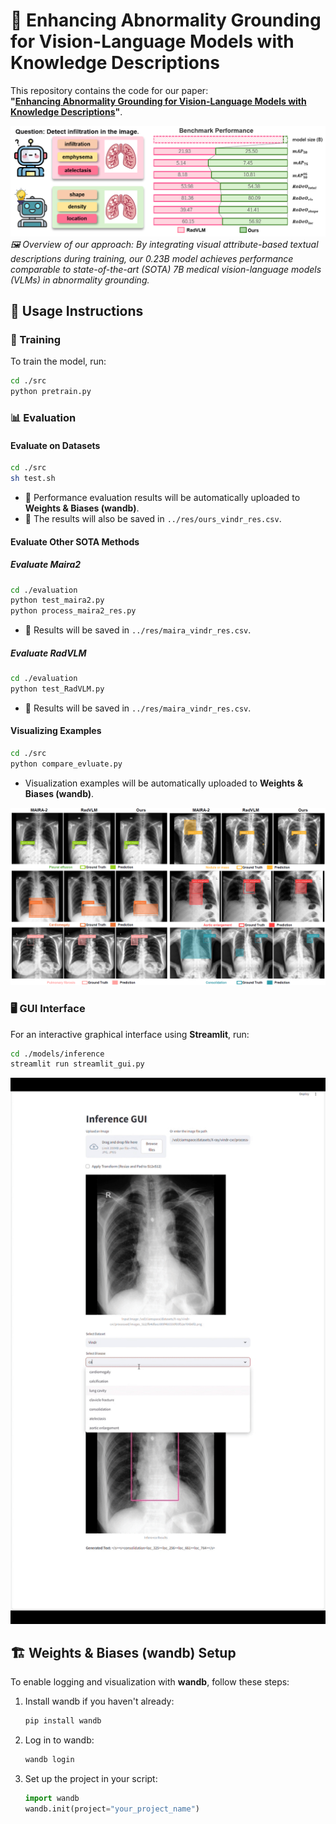 # 🚀 Enhancing Abnormality Grounding for Vision-Language Models with Knowledge Descriptions  

This repository contains the code for our paper:  
**"[Enhancing Abnormality Grounding for Vision-Language Models with Knowledge Descriptions](https://arxiv.org)"**.  



![](static/images/teaser.png)  
*🖼️ Overview of our approach: By integrating visual attribute-based textual descriptions during training, our 0.23B model achieves performance comparable to state-of-the-art (SOTA) 7B medical vision-language models (VLMs) in abnormality grounding.*  

## 📌 Usage Instructions  

### 🎯 Training  
To train the model, run:  
```bash
cd ./src
python pretrain.py
```

### 📊 Evaluation  

#### Evaluate on Datasets  
```bash
cd ./src
sh test.sh
```  
- 📡 Performance evaluation results will be automatically uploaded to **Weights & Biases (wandb)**.  
- 📄 The results will also be saved in `../res/ours_vindr_res.csv`.  

#### Evaluate Other SOTA Methods  

##### Evaluate Maira2  
```bash
cd ./evaluation
python test_maira2.py
python process_maira2_res.py
```  
- 📝 Results will be saved in `../res/maira_vindr_res.csv`.  

##### Evaluate RadVLM  
```bash
cd ./evaluation
python test_RadVLM.py
```  
- 📝 Results will be saved in `../res/maira_vindr_res.csv`.  

#### Visualizing Examples  
```bash
cd ./src
python compare_evluate.py
```  
- Visualization examples will be automatically uploaded to **Weights & Biases (wandb)**.  

![](static/images/examples.png)  

### 🖥️ GUI Interface  
For an interactive graphical interface using **Streamlit**, run:  
```bash
cd ./models/inference
streamlit run streamlit_gui.py
```  

![](static/images/gui-interface.gif)  


## 🏗️ Weights & Biases (wandb) Setup
To enable logging and visualization with **wandb**, follow these steps:
1. Install wandb if you haven't already:
   ```bash
   pip install wandb
   ```
2. Log in to wandb:
   ```bash
   wandb login
   ```
3. Set up the project in your script:
   ```python
   import wandb
   wandb.init(project="your_project_name")
   ```
